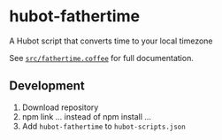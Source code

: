 # hubot-fathertime

A Hubot script that converts time to your local timezone

See [`src/fathertime.coffee`](src/fathertime.coffee) for full documentation.

## Development

1. Download repository
2. npm link ... instead of npm install ...
3. Add `hubot-fathertime` to `hubot-scripts.json`

<!--

## Installation

In hubot project repo, run:

`npm install hubot-fathertime --save`

Then add **hubot-fathertime** to your `external-scripts.json`:

```json
[
  "hubot-fathertime"
]
```

## Sample Interaction

```
user1>> hubot hello
hubot>> hello!
```

-->
